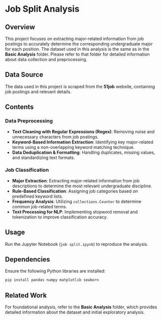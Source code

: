 # Job Split Analysis

## Overview
This project focuses on extracting major-related information from job postings to accurately determine the corresponding undergraduate major for each position. The dataset used in this analysis is the same as in the **Basic Analysis** folder. Please refer to that folder for detailed information about data collection and preprocessing.

## Data Source
The data used in this project is scraped from the **51job** website, containing job postings and relevant details.

## Contents
### Data Preprocessing
- **Text Cleaning with Regular Expressions (Regex)**: Removing noise and unnecessary characters from job postings.
- **Keyword-Based Information Extraction**: Identifying key major-related terms using a non-overlapping keyword matching technique.
- **Data Deduplication & Formatting**: Handling duplicates, missing values, and standardizing text formats.

### Job Classification
- **Major Extraction**: Extracting major-related information from job descriptions to determine the most relevant undergraduate discipline.
- **Rule-Based Classification**: Assigning job categories based on predefined keyword lists.
- **Frequency Analysis**: Utilizing `collections.Counter` to determine common job-related terms.
- **Text Processing for NLP**: Implementing stopword removal and tokenization to improve classification accuracy.

## Usage
Run the Jupyter Notebook (`job split.ipynb`) to reproduce the analysis.

## Dependencies
Ensure the following Python libraries are installed:
```bash
pip install pandas numpy matplotlib seaborn
```

## Related Work
For foundational analysis, refer to the **Basic Analysis** folder, which provides detailed information about the dataset and initial exploratory analysis.

